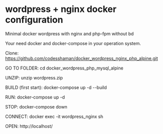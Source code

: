 # wordpress + nginx docker configuration
Minimal docker wordpress with nginx and php-fpm without bd

Your need docker and docker-compose in your operation system.

Clone: https://github.com/codesshaman/docker_wordpress_nginx_php_alpine.git

GO TO FOLDER:
cd docker_wordpress_php_mysql_alpine

UNZIP:
unzip wordpress.zip

BUILD (first start):
docker-compose up -d --build

RUN:
docker-compose up -d

STOP:
docker-compose down

CONNECT:
docker exec -it wordpress_nginx sh

OPEN:
http://localhost/
